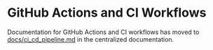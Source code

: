 # GitHub Actions and CI Workflows

Documentation for GitHub Actions and CI workflows has moved to [docs/ci_cd_pipeline.md](docs/ci_cd_pipeline.md) in the centralized documentation.
